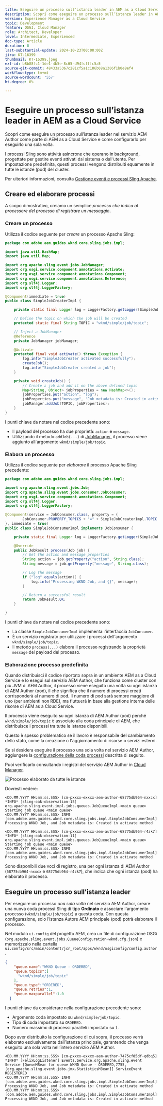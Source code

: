 ```yaml
---
title: Eseguire un processo sull’istanza leader in AEM as a Cloud Service
description: Scopri come eseguire un processo sull’istanza leader in AEM as a Cloud Service.
version: Experience Manager as a Cloud Service
topic: Development
feature: OSGI, Cloud Manager
role: Architect, Developer
level: Intermediate, Experienced
doc-type: Article
duration: 0
last-substantial-update: 2024-10-23T00:00:00Z
jira: KT-16399
thumbnail: KT-16399.jpeg
exl-id: b8b88fc1-1de1-4b5e-8c65-d94fcfffc5a5
source-git-commit: 48433a5367c281cf5a1c106b08a1306f1b0e8ef4
workflow-type: tm+mt
source-wordcount: '557'
ht-degree: 0%

---
```


# Eseguire un processo sull’istanza leader in AEM as a Cloud Service

Scopri come eseguire un processo sull’istanza leader nel servizio AEM Author come parte di AEM as a Cloud Service e come configurarlo per eseguirlo una sola volta.

I processi Sling sono attività asincrone che operano in background, progettate per gestire eventi attivati dal sistema o dall’utente. Per impostazione predefinita, questi processi vengono distribuiti equamente in tutte le istanze (pod) del cluster.

Per ulteriori informazioni, consulta [Gestione eventi e processi Sling Apache](https://sling.apache.org/documentation/bundles/apache-sling-eventing-and-job-handling.html).

## Creare ed elaborare processi

A scopo dimostrativo, creiamo un semplice _processo che indica al processore del processo di registrare un messaggio_.

### Creare un processo

Utilizza il codice seguente per _creare_ un processo Apache Sling:

```java
package com.adobe.aem.guides.wknd.core.sling.jobs.impl;

import java.util.HashMap;
import java.util.Map;

import org.apache.sling.event.jobs.JobManager;
import org.osgi.service.component.annotations.Activate;
import org.osgi.service.component.annotations.Component;
import org.osgi.service.component.annotations.Reference;
import org.slf4j.Logger;
import org.slf4j.LoggerFactory;

@Component(immediate = true)
public class SimpleJobCreaterImpl {

    private static final Logger log = LoggerFactory.getLogger(SimpleJobCreaterImpl.class);

    // Define the topic on which the job will be created
    protected static final String TOPIC = "wknd/simple/job/topic";

    // Inject a JobManager
    @Reference
    private JobManager jobManager;

    @Activate
    protected final void activate() throws Exception {
        log.info("SimpleJobCreater activated successfully");
        createJob();
        log.info("SimpleJobCreater created a job");
    }

    private void createJob() {
        // Create a job and add it on the above defined topic
        Map<String, Object> jobProperties = new HashMap<>();
        jobProperties.put("action", "log");
        jobProperties.put("message", "Job metadata is: Created in activate method");
        jobManager.addJob(TOPIC, jobProperties);
    }
}
```

I punti chiave da notare nel codice precedente sono:

- Il payload del processo ha due proprietà: `action` e `message`.
- Utilizzando il metodo `addJob(...)` di [JobManager](https://javadoc.io/doc/com.adobe.aem/aem-sdk-api/latest/org/apache/sling/event/jobs/JobManager.html), il processo viene aggiunto all&#39;argomento `wknd/simple/job/topic`.

### Elabora un processo

Utilizza il codice seguente per _elaborare_ il processo Apache Sling precedente:

```java
package com.adobe.aem.guides.wknd.core.sling.jobs.impl;

import org.apache.sling.event.jobs.Job;
import org.apache.sling.event.jobs.consumer.JobConsumer;
import org.osgi.service.component.annotations.Component;
import org.slf4j.Logger;
import org.slf4j.LoggerFactory;

@Component(service = JobConsumer.class, property = {
        JobConsumer.PROPERTY_TOPICS + "=" + SimpleJobCreaterImpl.TOPIC
}, immediate = true)
public class SimpleJobConsumerImpl implements JobConsumer {

    private static final Logger log = LoggerFactory.getLogger(SimpleJobConsumerImpl.class);

    @Override
    public JobResult process(Job job) {
        // Get the action and message properties
        String action = job.getProperty("action", String.class);
        String message = job.getProperty("message", String.class);

        // Log the message
        if ("log".equals(action)) {
            log.info("Processing WKND Job, and {}", message);
        }

        // Return a successful result
        return JobResult.OK;
    }

}
```

I punti chiave da notare nel codice precedente sono:

- La classe `SimpleJobConsumerImpl` implementa l&#39;interfaccia `JobConsumer`.
- È un servizio registrato per utilizzare i processi dell&#39;argomento `wknd/simple/job/topic`.
- Il metodo `process(...)` elabora il processo registrando la proprietà `message` del payload del processo.

### Elaborazione processo predefinita

Quando distribuisci il codice riportato sopra in un ambiente AEM as a Cloud Service e lo esegui sul servizio AEM Author, che funziona come cluster con più JVM di AEM Author, il processo viene eseguito una volta su ogni istanza di AEM Author (pod), il che significa che il numero di processi creati corrisponderà al numero di pod. Il numero di pod sarà sempre maggiore di uno (per ambienti non RDE), ma fluttuerà in base alla gestione interna delle risorse di AEM as a Cloud Service.

Il processo viene eseguito su ogni istanza di AEM Author (pod) perché `wknd/simple/job/topic` è associato alla coda principale di AEM, che distribuisce i processi tra tutte le istanze disponibili.

Questo è spesso problematico se il lavoro è responsabile del cambiamento dello stato, come la creazione o l&#39;aggiornamento di risorse o servizi esterni.

Se si desidera eseguire il processo una sola volta nel servizio AEM Author, aggiungere la [configurazione della coda processi](#how-to-run-a-job-on-the-leader-instance) descritta di seguito.

Puoi verificarlo consultando i registri del servizio AEM Author in [Cloud Manager](https://experienceleague.adobe.com/en/docs/experience-manager-learn/cloud-service/debugging/debugging-aem-as-a-cloud-service/logs#cloud-manager).

![Processo elaborato da tutte le istanze](./assets/run-job-once/job-processed-by-all-instances.png)


Dovresti vedere:

```
<DD.MM.YYYY HH:mm:ss.SSS> [cm-pxxxx-exxxx-aem-author-68775db964-nxxcx] *INFO* [sling-oak-observation-15] org.apache.sling.event.impl.jobs.queues.JobQueueImpl.<main queue> Starting job queue <main queue>
<DD.MM.YYYY HH:mm:ss.SSS> INFO [com.adobe.aem.guides.wknd.core.sling.jobs.impl.SimpleJobConsumerImpl] Processing WKND Job, and Job metadata is: Created in activate method

<DD.MM.YYYY HH:mm:ss.SSS> [cm-pxxxx-exxxx-aem-author-68775db964-r4zk7] *INFO* [sling-oak-observation-11] org.apache.sling.event.impl.jobs.queues.JobQueueImpl.<main queue> Starting job queue <main queue>
<DD.MM.YYYY HH:mm:ss.SSS> INFO [com.adobe.aem.guides.wknd.core.sling.jobs.impl.SimpleJobConsumerImpl] Processing WKND Job, and Job metadata is: Created in activate method
```

Sono disponibili due voci di registro, una per ogni istanza di AEM Author (`68775db964-nxxcx` e `68775db964-r4zk7`), che indica che ogni istanza (pod) ha elaborato il processo.

## Eseguire un processo sull’istanza leader

Per eseguire un processo _una sola volta_ nel servizio AEM Author, creare una nuova coda processi Sling di tipo **Ordinato** e associare l&#39;argomento processo (`wknd/simple/job/topic`) a questa coda. Con questa configurazione, solo l’istanza Autore AEM principale (pod) potrà elaborare il processo.

Nel modulo `ui.config` del progetto AEM, crea un file di configurazione OSGi (`org.apache.sling.event.jobs.QueueConfiguration~wknd.cfg.json`) e memorizzalo nella cartella `ui.config/src/main/content/jcr_root/apps/wknd/osgiconfig/config.author`.

```json
{
    "queue.name":"WKND Queue - ORDERED",
    "queue.topics":[
      "wknd/simple/job/topic"
    ],
    "queue.type":"ORDERED",
    "queue.retries":1,
    "queue.maxparallel":1.0
  }
```

I punti chiave da considerare nella configurazione precedente sono:

- Argomento coda impostato su `wknd/simple/job/topic`.
- Tipo di coda impostato su `ORDERED`.
- Numero massimo di processi paralleli impostato su `1`.

Dopo aver distribuito la configurazione di cui sopra, il processo verrà elaborato esclusivamente dall’istanza principale, garantendo che venga eseguito una sola volta nell’intero servizio AEM Author.

```
<DD.MM.YYYY HH:mm:ss.SSS> [cm-pxxxx-exxxx-aem-author-7475cf85df-qdbq5] *INFO* [FelixLogListener] Events.Service.org.apache.sling.event Service [QueueMBean for queue WKND Queue - ORDERED,7755, [org.apache.sling.event.jobs.jmx.StatisticsMBean]] ServiceEvent REGISTERED
<DD.MM.YYYY HH:mm:ss.SSS> INFO [com.adobe.aem.guides.wknd.core.sling.jobs.impl.SimpleJobConsumerImpl] Processing WKND Job, and Job metadata is: Created in activate method
<DD.MM.YYYY HH:mm:ss.SSS> [com.adobe.aem.guides.wknd.core.sling.jobs.impl.SimpleJobConsumerImpl] Processing WKND Job, and Job metadata is: Created in activate method
```
